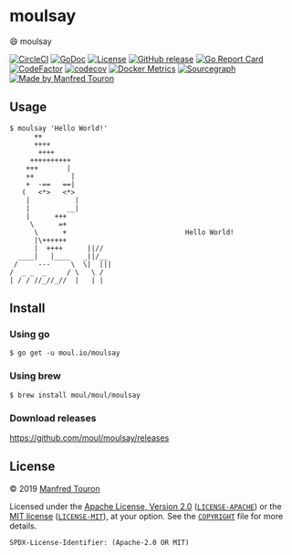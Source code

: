 # moulsay

:smile: moulsay

[![CircleCI](https://circleci.com/gh/moul/moulsay.svg?style=shield)](https://circleci.com/gh/moul/moulsay)
[![GoDoc](https://godoc.org/moul.io/moulsay?status.svg)](https://godoc.org/moul.io/moulsay)
[![License](https://img.shields.io/badge/license-Apache--2.0%20%2F%20MIT-%2397ca00.svg)](https://github.com/moul/golang-repo-template/blob/master/COPYRIGHT)
[![GitHub release](https://img.shields.io/github/release/moul/moulsay.svg)](https://github.com/moul/moulsay/releases)
[![Go Report Card](https://goreportcard.com/badge/moul.io/moulsay)](https://goreportcard.com/report/moul.io/moulsay)
[![CodeFactor](https://www.codefactor.io/repository/github/moul/moulsay/badge)](https://www.codefactor.io/repository/github/moul/moulsay)
[![codecov](https://codecov.io/gh/moul/moulsay/branch/master/graph/badge.svg)](https://codecov.io/gh/moul/moulsay)
[![Docker Metrics](https://images.microbadger.com/badges/image/moul/moulsay.svg)](https://microbadger.com/images/moul/moulsay)
[![Sourcegraph](https://sourcegraph.com/github.com/moul/moulsay/-/badge.svg)](https://sourcegraph.com/github.com/moul/moulsay?badge)
[![Made by Manfred Touron](https://img.shields.io/badge/made%20by-Manfred%20Touron-blue.svg?style=flat)](https://manfred.life/)


## Usage

```console
$ moulsay 'Hello World!'
      ++
      ++++
       ++++
     ++++++++++
    +++       |
    ++         |
    +  -==   ==|
   (   <*>   <*>
    |           |
    |         __|
    |      +++
     \      =+
      \      +                             Hello World!
      |\++++++
      |  ++++      ||//
  ____|   |____   _||/__
 /     ---     \  \|  |||
/  _ _  _     / \   \ /
| / / //_//_//  |   | |
```

## Install

### Using go

```console
$ go get -u moul.io/moulsay
```

### Using brew

```console
$ brew install moul/moul/moulsay
```

### Download releases

https://github.com/moul/moulsay/releases

## License

© 2019 [Manfred Touron](https://manfred.life)

Licensed under the [Apache License, Version 2.0](https://www.apache.org/licenses/LICENSE-2.0) ([`LICENSE-APACHE`](LICENSE-APACHE)) or the [MIT license](https://opensource.org/licenses/MIT) ([`LICENSE-MIT`](LICENSE-MIT)), at your option. See the [`COPYRIGHT`](COPYRIGHT) file for more details.

`SPDX-License-Identifier: (Apache-2.0 OR MIT)`
